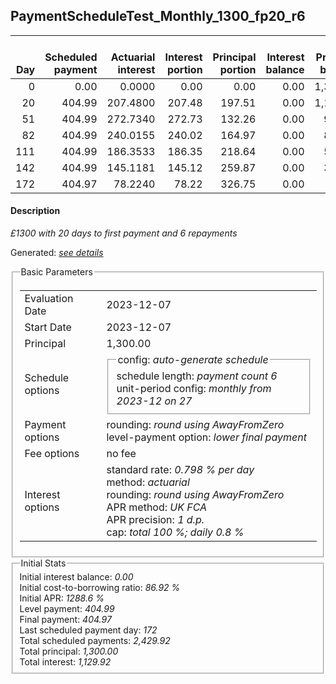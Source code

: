 <h2>PaymentScheduleTest_Monthly_1300_fp20_r6</h2>
<table>
    <thead style="vertical-align: bottom;">
        <th style="text-align: right;">Day</th>
        <th style="text-align: right;">Scheduled payment</th>
        <th style="text-align: right;">Actuarial interest</th>
        <th style="text-align: right;">Interest portion</th>
        <th style="text-align: right;">Principal portion</th>
        <th style="text-align: right;">Interest balance</th>
        <th style="text-align: right;">Principal balance</th>
        <th style="text-align: right;">Total actuarial interest</th>
        <th style="text-align: right;">Total interest</th>
        <th style="text-align: right;">Total principal</th>
    </thead>
    <tr style="text-align: right;">
        <td class="ci00">0</td>
        <td class="ci01" style="white-space: nowrap;">0.00</td>
        <td class="ci02">0.0000</td>
        <td class="ci03">0.00</td>
        <td class="ci04">0.00</td>
        <td class="ci05">0.00</td>
        <td class="ci06">1,300.00</td>
        <td class="ci07">0.0000</td>
        <td class="ci08">0.00</td>
        <td class="ci09">0.00</td>
    </tr>
    <tr style="text-align: right;">
        <td class="ci00">20</td>
        <td class="ci01" style="white-space: nowrap;">404.99</td>
        <td class="ci02">207.4800</td>
        <td class="ci03">207.48</td>
        <td class="ci04">197.51</td>
        <td class="ci05">0.00</td>
        <td class="ci06">1,102.49</td>
        <td class="ci07">207.4800</td>
        <td class="ci08">207.48</td>
        <td class="ci09">197.51</td>
    </tr>
    <tr style="text-align: right;">
        <td class="ci00">51</td>
        <td class="ci01" style="white-space: nowrap;">404.99</td>
        <td class="ci02">272.7340</td>
        <td class="ci03">272.73</td>
        <td class="ci04">132.26</td>
        <td class="ci05">0.00</td>
        <td class="ci06">970.23</td>
        <td class="ci07">480.2140</td>
        <td class="ci08">480.21</td>
        <td class="ci09">329.77</td>
    </tr>
    <tr style="text-align: right;">
        <td class="ci00">82</td>
        <td class="ci01" style="white-space: nowrap;">404.99</td>
        <td class="ci02">240.0155</td>
        <td class="ci03">240.02</td>
        <td class="ci04">164.97</td>
        <td class="ci05">0.00</td>
        <td class="ci06">805.26</td>
        <td class="ci07">720.2295</td>
        <td class="ci08">720.23</td>
        <td class="ci09">494.74</td>
    </tr>
    <tr style="text-align: right;">
        <td class="ci00">111</td>
        <td class="ci01" style="white-space: nowrap;">404.99</td>
        <td class="ci02">186.3533</td>
        <td class="ci03">186.35</td>
        <td class="ci04">218.64</td>
        <td class="ci05">0.00</td>
        <td class="ci06">586.62</td>
        <td class="ci07">906.5827</td>
        <td class="ci08">906.58</td>
        <td class="ci09">713.38</td>
    </tr>
    <tr style="text-align: right;">
        <td class="ci00">142</td>
        <td class="ci01" style="white-space: nowrap;">404.99</td>
        <td class="ci02">145.1181</td>
        <td class="ci03">145.12</td>
        <td class="ci04">259.87</td>
        <td class="ci05">0.00</td>
        <td class="ci06">326.75</td>
        <td class="ci07">1,051.7008</td>
        <td class="ci08">1,051.70</td>
        <td class="ci09">973.25</td>
    </tr>
    <tr style="text-align: right;">
        <td class="ci00">172</td>
        <td class="ci01" style="white-space: nowrap;">404.97</td>
        <td class="ci02">78.2240</td>
        <td class="ci03">78.22</td>
        <td class="ci04">326.75</td>
        <td class="ci05">0.00</td>
        <td class="ci06">0.00</td>
        <td class="ci07">1,129.9247</td>
        <td class="ci08">1,129.92</td>
        <td class="ci09">1,300.00</td>
    </tr>
</table>
<h4>Description</h4>
<p><i>£1300 with 20 days to first payment and 6 repayments</i></p>
<p>Generated: <i><a href="../GeneratedDate.html">see details</a></i></p>
<fieldset><legend>Basic Parameters</legend>
<table>
    <tr>
        <td>Evaluation Date</td>
        <td>2023-12-07</td>
    </tr>
    <tr>
        <td>Start Date</td>
        <td>2023-12-07</td>
    </tr>
    <tr>
        <td>Principal</td>
        <td>1,300.00</td>
    </tr>
    <tr>
        <td>Schedule options</td>
        <td>
            <fieldset>
                <legend>config: <i>auto-generate schedule</i></legend>
                <div>schedule length: <i><i>payment count</i> 6</i></div>
                <div>unit-period config: <i>monthly from 2023-12 on 27</i></div>
            </fieldset>
        </td>
    </tr>
    <tr>
        <td>Payment options</td>
        <td>
            <div>
                <div>rounding: <i>round using AwayFromZero</i></div>
                <div>level-payment option: <i>lower&nbsp;final&nbsp;payment</i></div>
            </div>
        </td>
    </tr>
    <tr>
        <td>Fee options</td>
        <td>no fee
        </td>
    </tr>
    <tr>
        <td>Interest options</td>
        <td>
            <div>
                <div>standard rate: <i>0.798 % per day</i></div>
                <div>method: <i>actuarial</i></div>
                <div>rounding: <i>round using AwayFromZero</i></div>
                <div>APR method: <i>UK FCA</i></div>
                <div>APR precision: <i>1 d.p.</i></div>
                <div>cap: <i>total 100 %; daily 0.8 %</div>
            </div>
        </td>
    </tr>
</table></fieldset>
<fieldset><legend>Initial Stats</legend>
<div>
    <div>Initial interest balance: <i>0.00</i></div>
    <div>Initial cost-to-borrowing ratio: <i>86.92 %</i></div>
    <div>Initial APR: <i>1288.6 %</i></div>
    <div>Level payment: <i>404.99</i></div>
    <div>Final payment: <i>404.97</i></div>
    <div>Last scheduled payment day: <i>172</i></div>
    <div>Total scheduled payments: <i>2,429.92</i></div>
    <div>Total principal: <i>1,300.00</i></div>
    <div>Total interest: <i>1,129.92</i></div>
</div></fieldset>
